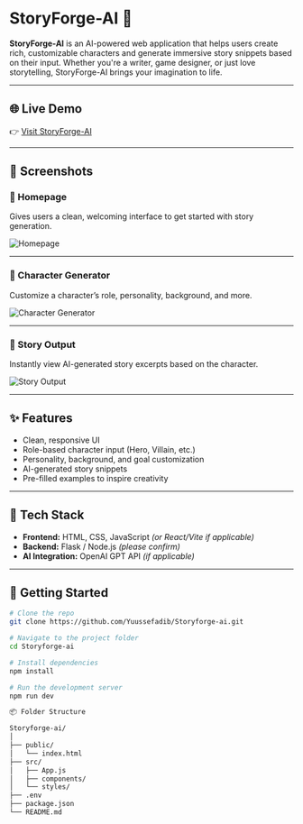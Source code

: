 # StoryForge-AI 🚀

**StoryForge-AI** is an AI-powered web application that helps users create rich, customizable characters and generate immersive story snippets based on their input. Whether you're a writer, game designer, or just love storytelling, StoryForge-AI brings your imagination to life.

---

## 🌐 Live Demo  
👉 [Visit StoryForge-AI](https://storyforge-ai.com/)

---

## 📸 Screenshots

### 🔹 Homepage  
Gives users a clean, welcoming interface to get started with story generation.

![Homepage](./screenshots/homepage.png)

---

### 🔹 Character Generator  
Customize a character’s role, personality, background, and more.

![Character Generator](./screenshots/character-generator.png)

---

### 🔹 Story Output  
Instantly view AI-generated story excerpts based on the character.

![Story Output](./screenshots/story-output.png)

---

## ✨ Features

- Clean, responsive UI
- Role-based character input (Hero, Villain, etc.)
- Personality, background, and goal customization
- AI-generated story snippets
- Pre-filled examples to inspire creativity

---

## 🧠 Tech Stack

- **Frontend:** HTML, CSS, JavaScript *(or React/Vite if applicable)*
- **Backend:** Flask / Node.js *(please confirm)*
- **AI Integration:** OpenAI GPT API *(if applicable)*

---

## 🚀 Getting Started

```bash
# Clone the repo
git clone https://github.com/Yuussefadib/Storyforge-ai.git

# Navigate to the project folder
cd Storyforge-ai

# Install dependencies
npm install

# Run the development server
npm run dev

📦 Folder Structure

Storyforge-ai/
│
├── public/
│   └── index.html
├── src/
│   ├── App.js
│   ├── components/
│   └── styles/
├── .env
├── package.json
└── README.md


